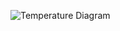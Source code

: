 ![Temperature Diagram](https://user-images.githubusercontent.com/34624638/206104181-cafd49bd-84fa-4215-9a61-ef71238accbd.PNG)
